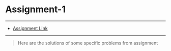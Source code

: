 # Assignment-1
---------------
- [Assignment Link](https://hack.codingblocks.com/app/contests/3446)
- --------------------
> Here are the solutions of some specific problems from assignment 
